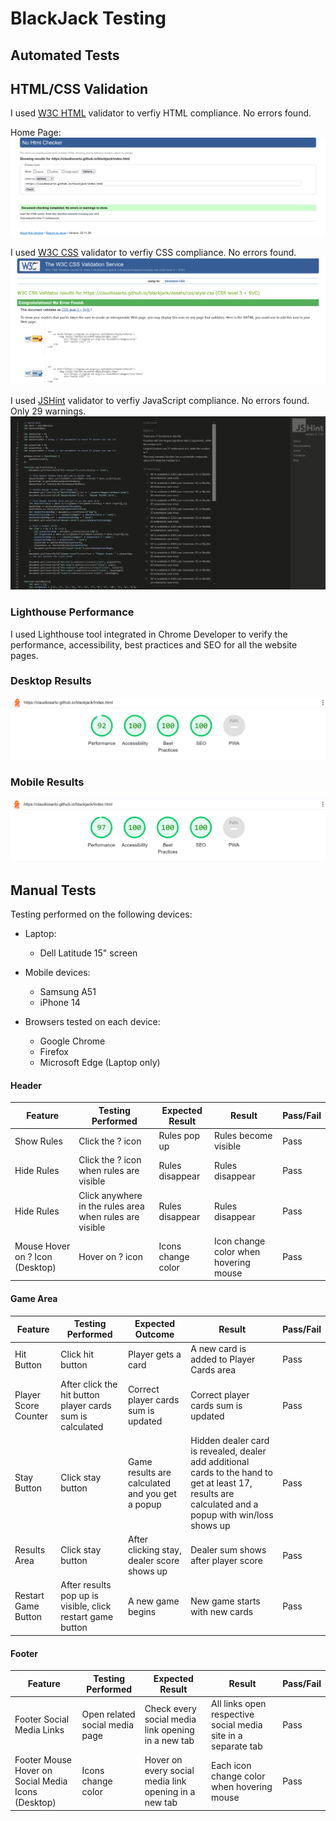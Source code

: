 # BlackJack Testing

## Automated Tests

## HTML/CSS Validation

I used [W3C HTML](https://validator.w3.org/) validator to verfiy HTML compliance. No errors found.

Home Page:
![W3 Validator - index](docs/w3-validator-index.html.png)

I used [W3C CSS](https://jigsaw.w3.org/css-validator/) validator to verfiy CSS compliance. No errors found.
![W3 Validator - CSS](docs/w3-validator-style.css.png) 

I used [JSHint](https://jshint.com/) validator to verfiy JavaScript compliance. No errors found. Only 29 warnings. 
![JSHint Validator - JS](docs/jshint-validator-script.js.png) 


### Lighthouse Performance

I used Lighthouse tool integrated in Chrome Developer to verify the performance, accessibility, best practices and SEO for all the website pages.

### Desktop Results

![Lighthouse Desktop - index](docs/lighthouse-desktop-index.png)  

### Mobile Results

![Lighthouse Mobile - index](docs/lighthouse-mobile-index.png)  


## Manual Tests

Testing performed on the following devices:
- Laptop:
    - Dell Latitude 15" screen

- Mobile devices:
    - Samsung A51
    - iPhone 14

- Browsers tested on each device:
    - Google Chrome
    - Firefox
    - Microsoft Edge (Laptop only)

#### Header
| Feature                         | Testing Performed                                       | Expected Result    | Result                                | Pass/Fail |
|---------------------------------|---------------------------------------------------------|--------------------|---------------------------------------|-----------|
| Show Rules                      | Click the ? icon                                        | Rules pop up       | Rules become visible                  | Pass      |
| Hide Rules                      | Click the ? icon when rules are visible                 | Rules disappear    | Rules disappear                       | Pass      |
| Hide Rules                      | Click anywhere in the rules area when rules are visible | Rules disappear    | Rules disappear                       | Pass      |
| Mouse Hover on ? Icon (Desktop) | Hover on ? icon                                         | Icons change color | Icon change color when hovering mouse | Pass      |

#### Game Area

| Feature              | Testing Performed                                          | Expected Outcome                                | Result                                                                                                                                                 | Pass/Fail |
|----------------------|------------------------------------------------------------|-------------------------------------------------|--------------------------------------------------------------------------------------------------------------------------------------------------------|-----------|
| Hit Button           | Click hit button                                           | Player gets a card                              | A new card is added to Player Cards area                                                                                                               | Pass      |
| Player Score Counter | After click the hit button player cards sum is calculated  | Correct player cards sum is updated             | Correct player cards sum is updated                                                                                                                    | Pass      |
| Stay Button          | Click stay button                                          | Game results are calculated and you get a popup | Hidden dealer card is revealed, dealer add additional cards to the hand to get at least 17,  results are calculated and a popup with win/loss shows up | Pass      |
| Results Area         | Click stay button                                          | After clicking stay, dealer score shows up      | Dealer sum shows after player score                                                                                                                    | Pass      |
| Restart Game Button  | After results pop up is visible, click restart game button | A new game begins                               | New game starts with new cards                                                                                                                         | Pass      |


#### Footer
| Feature    | Testing Performed                                       | Expected Result  | Result               | Pass/Fail |
|------------|---------------------------------------------------------|------------------|----------------------|-----------|
| Footer Social Media Links                           | Open related social media page  | Check every social media link opening in a new tab     | All links open respective social media site in a separate tab  | Pass |
| Footer Mouse Hover on Social Media Icons (Desktop)  | Icons change color              | Hover on every social media link opening in a new tab  | Each icon change color when hovering mouse                     | Pass |

